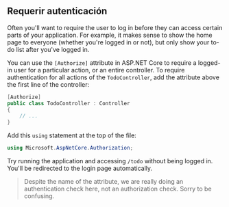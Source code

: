 ## Requerir autenticación

Often you'll want to require the user to log in before they can access certain parts of your application. For example, it makes sense to show the home page to everyone (whether you're logged in or not), but only show your to-do list after you've logged in.

You can use the `[Authorize]` attribute in ASP.NET Core to require a logged-in user for a particular action, or an entire controller. To require authentication for all actions of the `TodoController`, add the attribute above the first line of the controller:

```csharp
[Authorize]
public class TodoController : Controller
{
    // ...
}
```

Add this `using` statement at the top of the file:

```csharp
using Microsoft.AspNetCore.Authorization;
```

Try running the application and accessing `/todo` without being logged in. You'll be redirected to the login page automatically.

> Despite the name of the attribute, we are really doing an authentication check here, not an authorization check. Sorry to be confusing.

